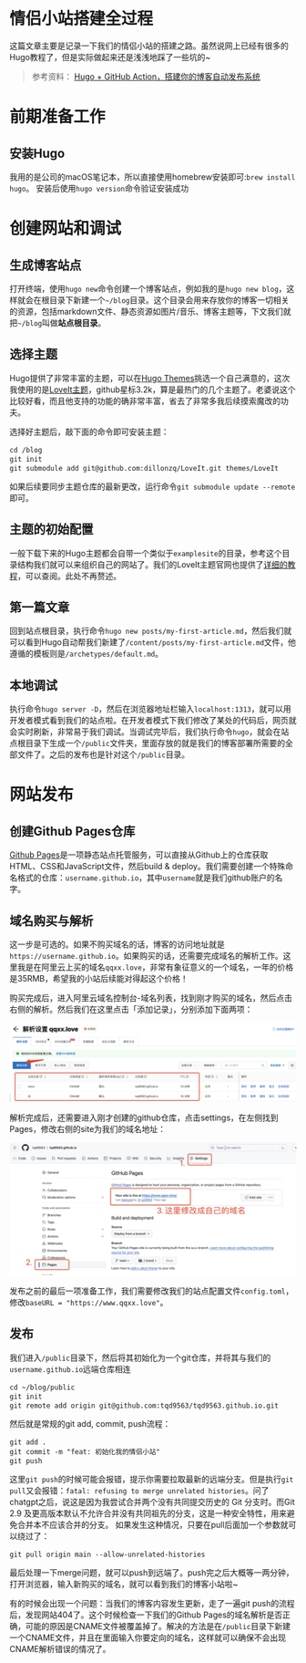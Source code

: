 # 情侣小站搭建全过程


<!--more-->

这篇文章主要是记录一下我们的情侣小站的搭建之路。虽然说网上已经有很多的Hugo教程了，但是实际做起来还是浅浅地踩了一些坑的~

> 参考资料：
> [Hugo + GitHub Action，搭建你的博客自动发布系统](https://sspai.com/post/73512)

# 前期准备工作
## 安装Hugo
我用的是公司的macOS笔记本，所以直接使用homebrew安装即可:`brew install hugo`。
安装后使用`hugo version`命令验证安装成功

# 创建网站和调试
## 生成博客站点
打开终端，使用`hugo new`命令创建一个博客站点，例如我的是`hugo new blog`，这样就会在根目录下新建一个`~/blog`目录。这个目录会用来存放你的博客一切相关的资源，包括markdown文件、静态资源如图片/音乐、博客主题等，下文我们就把`~/blog`叫做**站点根目录**。

## 选择主题
Hugo提供了非常丰富的主题，可以在[Hugo Themes](https://themes.gohugo.io/)挑选一个自己满意的，这次我使用的是[LoveIt主题](https://github.com/dillonzq/LoveIt?tab=readme-ov-file)，github星标3.2k，算是最热门的几个主题了。老婆说这个比较好看，而且他支持的功能的确非常丰富，省去了非常多我后续摸索魔改的功夫。

选择好主题后，敲下面的命令即可安装主题：
```
cd /blog
git init
git submodule add git@github.com:dillonzq/LoveIt.git themes/LoveIt
```

如果后续要同步主题仓库的最新更改，运行命令`git submodule update --remote`即可。

## 主题的初始配置
一般下载下来的Hugo主题都会自带一个类似于`examplesite`的目录，参考这个目录结构我们就可以来组织自己的网站了。我们的LoveIt主题官网也提供了[详细的教程](https://hugoloveit.com/zh-cn/)，可以查阅。此处不再赘述。

## 第一篇文章
回到站点根目录，执行命令`hugo new posts/my-first-article.md`，然后我们就可以看到Hugo自动帮我们新建了`/content/posts/my-first-article.md`文件，他遵循的模板则是`/archetypes/default.md`。

## 本地调试
执行命令`hugo server -D`，然后在浏览器地址栏输入`localhost:1313`，就可以用开发者模式看到我们的站点啦。在开发者模式下我们修改了某处的代码后，网页就会实时刷新，非常易于我们调试。当调试完毕后，我们执行命令`hugo`，就会在站点根目录下生成一个`/public`文件夹，里面存放的就是我们的博客部署所需要的全部文件了。之后的发布也是针对这个`/public`目录。

# 网站发布
## 创建Github Pages仓库
[Github Pages](https://docs.github.com/zh/pages/getting-started-with-github-pages/about-github-pages)是一项静态站点托管服务，可以直接从Github上的仓库获取HTML、CSS和JavaScript文件，然后build & deploy。我们需要创建一个特殊命名格式的仓库：`username.github.io`，其中`username`就是我们github账户的名字。

## 域名购买与解析
这一步是可选的。如果不购买域名的话，博客的访问地址就是`https://username.github.io`。如果购买的话，还需要完成域名的解析工作。这里我是在阿里云上买的域名`qqxx.love`，非常有象征意义的一个域名，一年的价格是35RMB，希望我的小站后续能对得起这个价格！

购买完成后，进入阿里云域名控制台-域名列表，找到刚才购买的域名，然后点击右侧的解析。然后我们在这里点击「添加记录」，分别添加下面两项：

![域名DNS解析](dns.png "域名DNS解析")

解析完成后，还需要进入刚才创建的github仓库，点击settings，在左侧找到Pages，修改右侧的site为我们的域名地址：

![修改GithubPages的site](github-page-sites.jpeg "修改GithubPages的site")

发布之前的最后一项准备工作，我们需要修改我们的站点配置文件`config.toml`，修改`baseURL = "https://www.qqxx.love"`。

## 发布
我们进入`/public`目录下，然后将其初始化为一个git仓库，并将其与我们的`username.github.io`远端仓库相连
```
cd ~/blog/public
git init
git remote add origin git@github.com:tqd9563/tqd9563.github.io.git
```

然后就是常规的git add, commit, push流程：
```
git add .
git commit -m "feat: 初始化我的情侣小站"
git push
```

这里`git push`的时候可能会报错，提示你需要拉取最新的远端分支。但是执行`git pull`又会报错：`fatal: refusing to merge unrelated histories`。问了chatgpt之后，说这是因为我尝试合并两个没有共同提交历史的 Git 分支时。而Git 2.9 及更高版本默认不允许合并没有共同祖先的分支，这是一种安全特性，用来避免合并本不应该合并的分支。
如果发生这种情况，只要在pull后面加一个参数就可以绕过了：
```
git pull origin main --allow-unrelated-histories
```

最后处理一下merge问题，就可以push到远端了。push完之后大概等一两分钟，打开浏览器，输入新购买的域名，就可以看到我们的博客小站啦~

有的时候会出现一个问题：当我们的博客内容发生更新，走了一遍git push的流程后，发现网站404了。这个时候检查一下我们的Github Pages的域名解析是否正确，可能的原因是CNAME文件被覆盖掉了。解决的方法是在`/public`目录下新建一个CNAME文件，并且在里面输入你要定向的域名，这样就可以确保不会出现CNAME解析错误的情况了。
